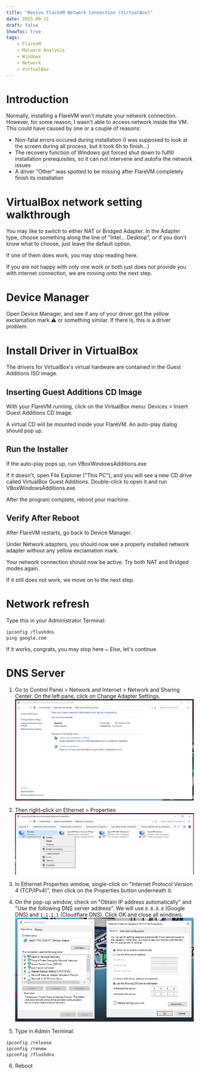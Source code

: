 ```yaml
---
title: "Revive FlareVM Network Connection (VirtualBox)"
date: 2025-09-11
draft: false
ShowToc: true
tags: 
    - FlareVM
    - Malware Analysis
    - Windows
    - Network
    - VirtualBox
---
```


# Introduction 
Normally, installing a FlareVM won't mutate your network connection. However, for some reason, I wasn't able to access network inside the VM. This could have caused by one or a couple of reasons: 
- Non-fatal errors occured during installation (I was supposed to look at the screen during all process, but it took 6h to finish...)
- The recovery function of Windows got forced shut down to fulfill installation prerequisites, so it can not intervene and autofix the network issues 
- A driver "Other" was spotted to be missing after FlareVM completely finish its installation

# VirtualBox network setting walkthrough
You may like to switch to either NAT or Bridged Adapter. In the Adapter type, choose something along the line of "Intel... Desktop", or if you don't know what to choose, just leave the default option. 

If one of them does work, you may stop reading here. 

If you are not happy with only one work or both just does not provide you with internet connection, we are moving onto the next step.

# Device Manager 
Open Device Manager, and see if any of your driver got the yellow exclamation mark ⚠️ or something similar. If there is, this is a driver problem. 

# Install Driver in VirtualBox

The drivers for VirtualBox's virtual hardware are contained in the Guest Additions ISO image.

## Inserting Guest Additions CD Image

With your FlareVM running, click on the VirtualBox menu: Devices > Insert Guest Additions CD Image.

A virtual CD will be mounted inside your FlareVM. An auto-play dialog should pop up.

## Run the Installer

If the auto-play pops up, run VBoxWindowsAdditions.exe

If it doesn't, open File Explorer ("This PC"), and you will see a new CD drive called VirtualBox Guest Additions. Double-click to open it and run VBoxWindowsAdditions.exe.

After the program complete, reboot your machine.

## Verify After Reboot

After FlareVM restarts, go back to Device Manager.

Under Network adapters, you should now see a properly installed network adapter without any yellow exclamation mark.

Your network connection should now be active. Try both NAT and Bridged modes again. 

If it still does not work, we move on to the next step.


# Network refresh
Type this in your Administrator Terminal: 
```
ipconfig /flushdns
ping google.com
```
If it works, congrats, you may stop here ~
Else, let's continue.

# DNS Server 
1. Go to Control Panel > Network and Internet > Network and Sharing Center. On the left pane, click on Change Adapter Settings.
![alt text](../../static/images/Change_adapter_settings.png)

2. Then right-click on Ethernet > Properties 
![alt text](../../static/images/Ethernet_prop.png)

3. In Ethernet Properties window, single-click on "Internet Protocol Version 4 (TCP/IPv4)", then click on the Properties button underneath it. 

4. On the pop-up window, check on "Obtain IP address automatically" and "Use the following DNS server address". We will use `8.8.8.8` (Google DNS) and `1.1.1.1` (Cloudflare DNS). Click OK and close all windows 
![alt text](../../static/images/props_and_config.png)

5. Type in Admin Terminal: 
```
ipconfig /release
ipconfig /renew
ipconfig /flushdns
```

6. Reboot


